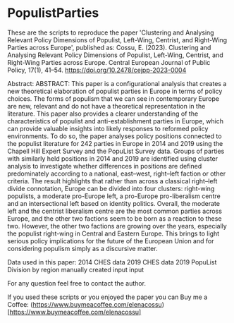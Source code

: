 # PopulistParties

These are the scripts to reproduce the paper 'Clustering and Analysing Relevant Policy Dimensions of Populist, Left-Wing, Centrist, and Right-Wing Parties across Europe', published as: Cossu, E. (2023). Clustering and Analysing Relevant Policy Dimensions of Populist, Left-Wing, Centrist, and Right-Wing Parties across Europe. Central European Journal of Public Policy, 17(1), 41–54. https://doi.org/10.2478/cejpp-2023-0004

Abstract: ABSTRACT: This paper is a configurational analysis that creates a new theoretical elaboration of populist parties in Europe in terms of policy choices. The forms of populism that we can see in contemporary Europe are new, relevant and do not have a theoretical representation in the literature. This paper also provides a clearer understanding of the characteristics of populist and anti-establishment parties in Europe, which can provide valuable insights into likely responses to reformed policy environments. To do so, the paper analyses policy positions connected to the populist literature for 242 parties in Europe in 2014 and 2019 using the Chapell Hill Expert Survey and the PopuList Survey data. Groups of parties with similarly held positions in 2014 and 2019 are identified using cluster analysis to investigate whether differences in positions are defined predominately according to a national, east–west, right–left faction or other criteria. The result highlights that rather than across a classical right–left divide connotation, Europe can be divided into four clusters: right-wing populists, a moderate pro-Europe left, a pro-Europe pro-liberalism centre and an intersectional left based on identity politics. Overall, the moderate left and the centrist liberalism centre are the most common parties across Europe, and the other two factions seem to be born as a reaction to these two. However, the other two factions are growing over the years, especially the populist right-wing in Central and Eastern Europe. This brings to light serious policy implications for the future of the European Union and for considering populism simply as a discursive matter.

Data used in this paper:
2014 CHES data
2019 CHES data
2019 PopuList
Division by region manually created input input

For any question feel free to contact the author.

If you used these scripts or you enjoyed the paper you can Buy me a Coffee:
(https://www.buymeacoffee.com/elenacossu)[https://www.buymeacoffee.com/elenacossu]
